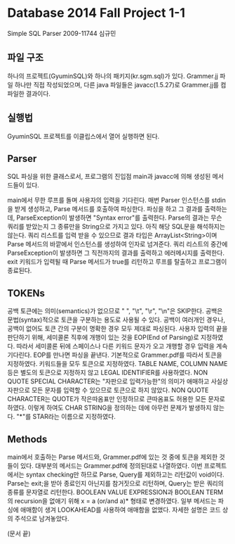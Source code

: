Database 2014 Fall Project 1-1
==============================
Simple SQL Parser
2009-11744 심규민

파일 구조
---------
하나의 프로젝트(GyuminSQL)와 하나의 패키지(kr.sgm.sql)가 있다.
Grammer.jj 파일 하나만 직접 작성되었으며, 다른 java 파일들은 javacc(1.5.27)로 Grammer.jj를 컴파일한 결과이다.

실행법
------
GyuminSQL 프로젝트를 이클립스에서 열어 실행하면 된다.

Parser
------
SQL 파싱을 위한 클래스로서, 프로그램의 진입점 main과 javacc에 의해 생성된 메서드들이 있다.

main에서 무한 루프를 돌며 사용자의 입력을 기다린다. 매번 Parser 인스턴스를 stdin을 받게 생성하고, Parse 메서드를 호출하여 파싱한다. 파싱을 하고 그 결과를 출력하는데, ParseException이 발생하면 "Syntax error"를 출력한다. Parse의 결과는 무슨 쿼리를 받았는지 그 종류만을 String으로 가지고 있다. 아직 해당 SQL문을 해석하지는 않는다. 쿼리 리스트를 입력 받을 수 있으므로 결과 타입은 ArrayList&lt;String&gt;이며 Parse 메서드의 바깥에서 인스턴스를 생성하여 인자로 넘겨준다. 쿼리 리스트의 중간에 ParseException이 발생하면 그 직전까지의 결과를 출력하고 에러메시지를 출력한다. exit 키워드가 입력될 때 Parse 메서드가 true를 리턴하고 루프를 탈출하고 프로그램이 종료된다.

TOKENs
------
공백 토큰에는 의미(semantics)가 없으므로 " ", "\t", "\r", "\n"은 SKIP한다. 공백은 문법(syntax)적으로 토큰을 구분하는 용도로 사용될 수 있다. 공백이 여러개인 경우나, 공백이 없어도 토큰 간의 구분이 명확한 경우 모두 제대로 파싱된다.
사용자 입력의 끝을 판단하기 위해, 세미콜론 직후에 개행이 있는 것을 EOP(End of Parsing)로 지정하였다. 따라서 세미콜론 뒤에 스페이스나 다른 키워드 문자가 오고 개행할 경우 입력을 계속 기다린다. EOP를 만나면 파싱을 끝낸다.
기본적으로 Grammer.pdf를 따라서 토큰을 지정하였다.
키워드들을 모두 토큰으로 지정하였다.
TABLE NAME, COLUMN NAME 등은 별도의 토큰으로 지정하지 않고 LEGAL IDENTIFIER를 사용하였다.
NON QUOTE SPECIAL CHARACTER는 "자판으로 입력가능한"의 의미가 애매하고 사실상 자판으로 모든 문자를 입력할 수 있으므로 토큰으로 하지 않았다. NON QUOTE CHARACTER는 QUOTE가 작은따옴표만 인정하므로 큰따옴표도 허용한 모든 문자로 하였다. 이렇게 하여도 CHAR STRING을 정의하는 데에 아무런 문제가 발생하지 않는다.
"*"를 STAR라는 이름으로 지정하였다.

Methods
-------
main에서 호출하는 Parse 메서드와, Grammer.pdf에 있는 것 중에 토큰을 제외한 것들이 있다.
대부분의 메서드는 Grammer.pdf에 정의된대로 나열하였다. 이번 프로젝트에서는 syntax checking만 하므로 Parse, Query를 제외하고는 리턴값이 void이다. Parse는 exit;을 받아 종료인지 아닌지를 참거짓으로 리턴하며, Query는 받은 쿼리의 종류를 문자열로 리턴한다.
BOOLEAN VALUE EXPRESSION과 BOOLEAN TERM의 recursion을 없애기 위해 x = a (or/and a)* 형태로 변경하였다.
일부 메서드는 파싱에 애매함이 생겨 LOOKAHEAD를 사용하여 애매함을 없앴다. 자세한 설명은 코드 상의 주석으로 남겨놓았다.

(문서 끝)
